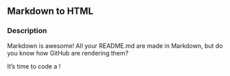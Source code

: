 ## Markdown to HTML
### Description
Markdown is awesome! All your README.md are made in Markdown, but do you know how GitHub are rendering them?

It’s time to code a !